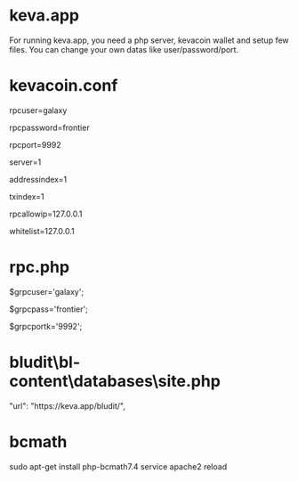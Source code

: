 # keva.app


For running keva.app, you need a php server, kevacoin wallet and setup few files. You can change your own datas like user/password/port.


# kevacoin.conf 


rpcuser=galaxy

rpcpassword=frontier

rpcport=9992

server=1

addressindex=1

txindex=1

rpcallowip=127.0.0.1

whitelist=127.0.0.1


# rpc.php


$grpcuser='galaxy';

$grpcpass='frontier';

$grpcportk='9992';


# bludit\bl-content\databases\site.php


"url": "https:\/\/keva.app\/bludit\/",


# bcmath
sudo apt-get install php-bcmath7.4
service apache2 reload
